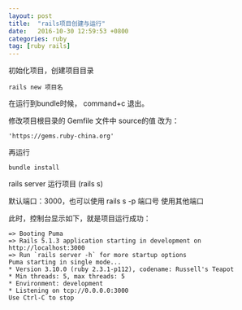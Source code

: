 ```yaml
---
layout: post
title:  "rails项目创建与运行"
date:   2016-10-30 12:59:53 +0800
categories: ruby
tag: [ruby rails]
---
```


初始化项目，创建项目目录
		
	rails new 项目名

在运行到bundle时候， command+c 退出。

修改项目根目录的 Gemfile 文件中 source的值 改为：
		
	'https://gems.ruby-china.org'

再运行

	bundle install


  rails server 运行项目 (rails s)

默认端口：3000，也可以使用 rails s -p 端口号 使用其他端口

此时，控制台显示如下，就是项目运行成功：

	=> Booting Puma
	=> Rails 5.1.3 application starting in development on http://localhost:3000
	=> Run `rails server -h` for more startup options
	Puma starting in single mode...
	* Version 3.10.0 (ruby 2.3.1-p112), codename: Russell's Teapot
	* Min threads: 5, max threads: 5
	* Environment: development
	* Listening on tcp://0.0.0.0:3000
	Use Ctrl-C to stop
